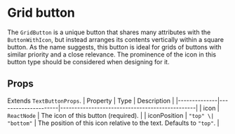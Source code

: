 # Grid button
The `GridButton` is a unique button that shares many attributes with the `ButtonWithIcon`, but instead arranges its contents vertically within a square button. As the name suggests, this button is ideal for grids of buttons with similar priority and a close relevance. The prominence of the icon in this button type should be considered when designing for it.

## Props
Extends `TextButtonProps`.
| Property     | Type                | Description                                    |
|--------------|---------------------|------------------------------------------------|
| icon        | `ReactNode`         | The icon of this button (required).                        |
| iconPosition | `"top" \| "bottom"` | The position of this icon relative to the text. Defaults to `"top"`. |